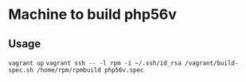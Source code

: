 Machine to build php56v
========

Usage
-------
`vagrant up`
`vagrant ssh -- -l rpm -i ~/.ssh/id_rsa /vagrant/build-spec.sh /home/rpm/rpmbuild php56v.spec`
